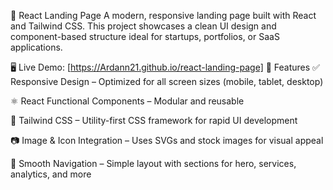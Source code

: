 🚀 React Landing Page
A modern, responsive landing page built with React and Tailwind CSS. This project showcases a clean UI design and component-based structure ideal for startups, portfolios, or SaaS applications.

🖥️ Live Demo: [https://Ardann21.github.io/react-landing-page]
📌 Features
✅ Responsive Design – Optimized for all screen sizes (mobile, tablet, desktop)

⚛️ React Functional Components – Modular and reusable

🎨 Tailwind CSS – Utility-first CSS framework for rapid UI development

📷 Image & Icon Integration – Uses SVGs and stock images for visual appeal

🧭 Smooth Navigation – Simple layout with sections for hero, services, analytics, and more

